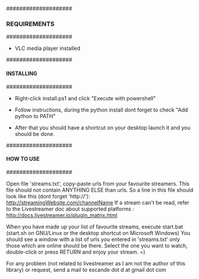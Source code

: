 ####################
### REQUIREMENTS ###
####################

- VLC media player installed

####################
#### INSTALLING ####
####################

- Right-click install.ps1 and click "Execute with powershell"

- Follow instructions, during the python install dont forget to check "Add python to PATH"

- After that you should have a shortcut on your desktop launch it and you should be done.

####################
#### HOW TO USE ####
####################

Open file 'streams.txt', copy-paste urls from your favourite streamers. This file should not contain ANYTHING ELSE than urls.
So a line in this file should look like this (dont forget 'http://'): http://streamingWebsite.com/channelName
If a stream can't be read, refer to the Livestreamer doc about supported platforms : 
						http://docs.livestreamer.io/plugin_matrix.html

When you have made up your list of favourite streams, execute start.bat (start.sh on GNU/Linux or the desktop shortcut on Microsoft Windows)
You should see a window with a list of urls you entered in 'streams.txt' only those which are online should be there.
Select the one you want to watch, double-click or press RETURN and enjoy your stream. =)


For any problem (not related to livestreamer as I am not the author of this library) or request, send a mail to
escande dot d at gmail dot com
